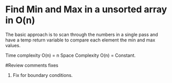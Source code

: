 # Find Min and Max in a unsorted array in O(n)

The basic approach is to scan through the numbers in a single pass and have a temp return variable to compare each element the min and max values.

Time complexity O(n) = n
Space Complexity O(n) = Constant.


#Review comments fixes
1. Fix for boundary conditions.